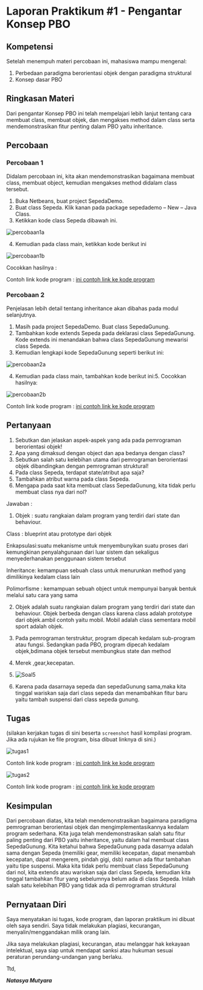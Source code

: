 # Laporan Praktikum #1 - Pengantar Konsep PBO

## Kompetensi

  Setelah menempuh materi percobaan ini, mahasiswa mampu mengenal:
1. Perbedaan paradigma berorientasi objek dengan paradigma struktural
2. Konsep dasar PBO

## Ringkasan Materi

Dari pengantar Konsep PBO ini telah mempelajari lebih lanjut tentang cara membuat class, membuat objek, dan mengakses method dalam class
serta mendemonstrasikan fitur penting dalam PBO yaitu inheritance. 

## Percobaan

### Percobaan 1

Didalam percobaan ini, kita akan mendemonstrasikan bagaimana membuat class, membuat object,
kemudian mengakses method didalam class tersebut.
1. Buka Netbeans, buat project SepedaDemo.
2. Buat class Sepeda. Klik kanan pada package sepedademo – New – Java Class.
3. Ketikkan kode class Sepeda dibawah ini.

![percobaan1a](img/percobaan1a.JPG)

4. Kemudian pada class main, ketikkan kode berikut ini

![percobaan1b](img/percobaan1b.JPG)

Cocokkan hasilnya : 

Contoh link kode program : [ini contoh link ke kode program](../../src/1_Pengantar_Konsep_PBO/Sepeda.java)

### Percobaan 2

Penjelasan lebih detail tentang inheritance akan dibahas pada modul selanjutnya.
1. Masih pada project SepedaDemo. Buat class SepedaGunung.
2. Tambahkan kode extends Sepeda pada deklarasi class SepedaGunung. Kode extends ini
menandakan bahwa class SepedaGunung mewarisi class Sepeda.
3. Kemudian lengkapi kode SepedaGunung seperti berikut ini:

![percobaan2a](img/percobaan2a.JPG)

4. Kemudian pada class main, tambahkan kode berikut ini:5. Cocokkan hasilnya:

![percobaan2b](img/percobaan2b.JPG)


Contoh link kode program : [ini contoh link ke kode program](../../src/1_Pengantar_Konsep_PBO/SepedaGunung.java)

## Pertanyaan

1. Sebutkan dan jelaskan aspek-aspek yang ada pada pemrograman berorientasi objek!
2. Apa yang dimaksud dengan object dan apa bedanya dengan class?
3. Sebutkan salah satu kelebihan utama dari pemrograman berorientasi objek dibandingkan
dengan pemrograman struktural!
4. Pada class Sepeda, terdapat state/atribut apa saja?
5. Tambahkan atribut warna pada class Sepeda.
6. Mengapa pada saat kita membuat class SepedaGunung, kita tidak perlu membuat class nya dari
nol?

Jawaban :
1. Objek : suatu rangkaian dalam program yang terdiri dari state dan behaviour.

Class : blueprint atau prototype dari objek

Enkapsulasi:suatu mekanisme untuk menyembunyikan suatu proses dari kemungkinan    penyalahgunaan dari luar sistem dan sekaligus menyederhanakan penggunaan sistem tersebut

Inheritance: kemampuan sebuah class untuk menurunkan method yang dimilikinya kedalam class lain

Polimorfisme : kemampuan sebuah object untuk mempunyai banyak bentuk melalui satu cara yang sama

2. Objek adalah suatu rangkaian dalam program yang terdiri dari state dan behaviour.
Objek berbeda dengan class karena class adalah prototype dari objek.ambil contoh yaitu mobil. Mobil adalah class sementara mobil sport adalah objek.

3. Pada pemrograman terstruktur, program
dipecah kedalam sub-program atau fungsi. Sedangkan pada PBO, program dipecah kedalam objek,bdimana objek tersebut membungkus state dan method
4. Merek ,gear,kecepatan.
5. ![Soal5](img/Soal5.JPG)
6. Karena pada dasarnaya sepeda dan sepedaGunung sama,maka kita tinggal wariskan saja dari class sepeda dan menambahkan fitur baru yaitu tambah suspensi dari class sepeda gunung. 


## Tugas

(silakan kerjakan tugas di sini beserta `screenshot` hasil kompilasi program. Jika ada rujukan ke file program, bisa dibuat linknya di sini.)

![tugas1](img/tugas1.jpg)

Contoh link kode program : [ini contoh link ke kode program](../../src/1_Pengantar_Konsep_PBO/AC1841720026ntsy.java)

![tugas2](img/tugas2.JPG)

Contoh link kode program : [ini contoh link ke kode program](../../src/1_Pengantar_Konsep_PBO/AC1841720026ntsyMain.java)

## Kesimpulan

Dari percobaan diatas, kita telah mendemonstrasikan bagaimana paradigma pemrograman
berorientasi objek dan mengimplementasikannya kedalam program sederhana. Kita juga telah
mendemonstrasikan salah satu fitur paling penting dari PBO yaitu inheritance, yaitu dalam hal
membuat class SepedaGunung.
Kita ketahui bahwa SepedaGunung pada dasarnya adalah sama dengan Sepeda (memiliki gear,
memiliki kecepatan, dapat menambah kecepatan, dapat mengerem, pindah gigi, dsb) namun ada
fitur tambahan yaitu tipe suspensi. Maka kita tidak perlu membuat class SepedaGunung dari nol,
kita extends atau wariskan saja dari class Sepeda, kemudian kita tinggal tambahkan fitur yang
sebelumnya belum ada di class Sepeda. Inilah salah satu kelebihan PBO yang tidak ada di
pemrograman struktural

## Pernyataan Diri

Saya menyatakan isi tugas, kode program, dan laporan praktikum ini dibuat oleh saya sendiri. Saya tidak melakukan plagiasi, kecurangan, menyalin/menggandakan milik orang lain.

Jika saya melakukan plagiasi, kecurangan, atau melanggar hak kekayaan intelektual, saya siap untuk mendapat sanksi atau hukuman sesuai peraturan perundang-undangan yang berlaku.

Ttd,

***Natasya Mutyara***
